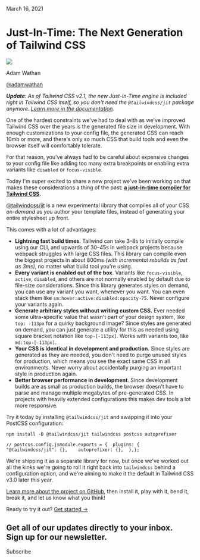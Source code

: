 March 16, 2021

# Just-In-Time: The Next Generation of Tailwind CSS

![](/_next/image?url=%2F_next%2Fstatic%2Fmedia%2Fadamwathan.f69b0b90.jpg\&w=96\&q=75)

Adam Wathan

[@adamwathan](https://twitter.com/adamwathan)

***Update**: As of Tailwind CSS v2.1, the new Just-in-Time engine is included right in Tailwind CSS itself, so you don't need the `@tailwindcss/jit` package anymore. [Learn more in the documentation](https://v2.tailwindcss.com/docs/just-in-time-mode).*

One of the hardest constraints we've had to deal with as we've improved Tailwind CSS over the years is the generated file size in development. With enough customizations to your config file, the generated CSS can reach 10mb or more, and there's only so much CSS that build tools and even the browser itself will comfortably tolerate.

For that reason, you've always had to be careful about expensive changes to your config file like adding too many extra breakpoints or enabling extra variants like `disabled` or `focus-visible`.

Today I'm super excited to share a new project we've been working on that makes these considerations a thing of the past: [**a just-in-time compiler for Tailwind CSS**](https://github.com/tailwindlabs/tailwindcss-jit).

[@tailwindcss/jit](https://github.com/tailwindlabs/tailwindcss-jit) is a new experimental library that compiles all of your CSS *on-demand* as you author your template files, instead of generating your entire stylesheet up front.

This comes with a lot of advantages:

- **Lightning fast build times**. Tailwind can take 3–8s to initially compile using our CLI, and upwards of 30–45s in webpack projects because webpack struggles with large CSS files. This library can compile even the biggest projects in about 800ms *(with incremental rebuilds as fast as 3ms)*, no matter what build tool you're using.
- **Every variant is enabled out of the box**. Variants like `focus-visible`, `active`, `disabled`, and others are not normally enabled by default due to file-size considerations. Since this library generates styles on demand, you can use any variant you want, whenever you want. You can even stack them like `sm:hover:active:disabled:opacity-75`. Never configure your variants again.
- **Generate arbitrary styles without writing custom CSS.** Ever needed some ultra-specific value that wasn't part of your design system, like `top: -113px` for a quirky background image? Since styles are generated on demand, you can just generate a utility for this as needed using square bracket notation like `top-[-113px]`. Works with variants too, like `md:top-[-113px]`.
- **Your CSS is identical in development and production**. Since styles are generated as they are needed, you don't need to purge unused styles for production, which means you see the exact same CSS in all environments. Never worry about accidentally purging an important style in production again.
- **Better browser performance in development**. Since development builds are as small as production builds, the browser doesn't have to parse and manage multiple megabytes of pre-generated CSS. In projects with heavily extended configurations this makes dev tools a lot more responsive.

Try it today by installing `@tailwindcss/jit` and swapping it into your PostCSS configuration:

```
npm install -D @tailwindcss/jit tailwindcss postcss autoprefixer
```

```
// postcss.config.jsmodule.exports = {  plugins: {    "@tailwindcss/jit": {},    autoprefixer: {},  },};
```

We're shipping it as a separate library for now, but once we've worked out all the kinks we're going to roll it right back into `tailwindcss` behind a configuration option, and we're aiming to make it the default in Tailwind CSS v3.0 later this year.

[Learn more about the project on GitHub](https://github.com/tailwindlabs/tailwindcss-jit), then install it, play with it, bend it, break it, and let us know what you think!

Ready to try it out? [Get started →](https://github.com/tailwindlabs/tailwindcss-jit)

Get all of our updates directly to your inbox.\
Sign up for our newsletter.
---------------------------

Subscribe
